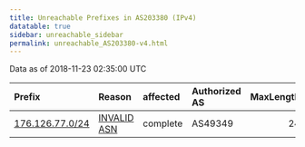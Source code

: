 ```yaml
---
title: Unreachable Prefixes in AS203380 (IPv4)
datatable: true
sidebar: unreachable_sidebar
permalink: unreachable_AS203380-v4.html
---
```


Data as of 2018-11-23 02:35:00 UTC


<div class="datatable-begin"></div>

| Prefix                                                   | Reason                                                                                                  | affected   | Authorized AS   |   MaxLength | Anchor                                         |   unreachable /24s |
|:---------------------------------------------------------|:--------------------------------------------------------------------------------------------------------|:-----------|:----------------|------------:|:-----------------------------------------------|-------------------:|
| [176.126.77.0/24](https://stat.ripe.net/176.126.77.0/24) | [INVALID ASN](https://rpki-validator.ripe.net/announcement-preview?asn=AS203380&prefix=176.126.77.0/24) | complete   | AS49349         |          24 | [RIPE](unreachable_RIPE_NCC_RPKI_Root-v4.html) |                  1 |

<div class="datatable-end"></div>